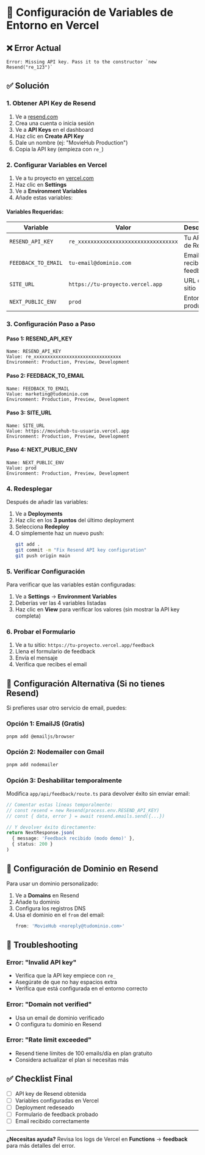 # 🚀 Configuración de Variables de Entorno en Vercel

## ❌ Error Actual
```
Error: Missing API key. Pass it to the constructor `new Resend("re_123")`
```

## ✅ Solución

### 1. **Obtener API Key de Resend**

1. Ve a [resend.com](https://resend.com)
2. Crea una cuenta o inicia sesión
3. Ve a **API Keys** en el dashboard
4. Haz clic en **Create API Key**
5. Dale un nombre (ej: "MovieHub Production")
6. Copia la API key (empieza con `re_`)

### 2. **Configurar Variables en Vercel**

1. Ve a tu proyecto en [vercel.com](https://vercel.com)
2. Haz clic en **Settings**
3. Ve a **Environment Variables**
4. Añade estas variables:

#### **Variables Requeridas:**

| Variable | Valor | Descripción |
|----------|-------|-------------|
| `RESEND_API_KEY` | `re_xxxxxxxxxxxxxxxxxxxxxxxxxxxxxxxx` | Tu API key de Resend |
| `FEEDBACK_TO_EMAIL` | `tu-email@dominio.com` | Email donde recibir feedback |
| `SITE_URL` | `https://tu-proyecto.vercel.app` | URL de tu sitio |
| `NEXT_PUBLIC_ENV` | `prod` | Entorno de producción |

### 3. **Configuración Paso a Paso**

#### **Paso 1: RESEND_API_KEY**
```
Name: RESEND_API_KEY
Value: re_xxxxxxxxxxxxxxxxxxxxxxxxxxxxxxxx
Environment: Production, Preview, Development
```

#### **Paso 2: FEEDBACK_TO_EMAIL**
```
Name: FEEDBACK_TO_EMAIL
Value: marketing@tudominio.com
Environment: Production, Preview, Development
```

#### **Paso 3: SITE_URL**
```
Name: SITE_URL
Value: https://moviehub-tu-usuario.vercel.app
Environment: Production, Preview, Development
```

#### **Paso 4: NEXT_PUBLIC_ENV**
```
Name: NEXT_PUBLIC_ENV
Value: prod
Environment: Production, Preview, Development
```

### 4. **Redesplegar**

Después de añadir las variables:

1. Ve a **Deployments**
2. Haz clic en los **3 puntos** del último deployment
3. Selecciona **Redeploy**
4. O simplemente haz un nuevo push:
   ```bash
   git add .
   git commit -m "Fix Resend API key configuration"
   git push origin main
   ```

### 5. **Verificar Configuración**

Para verificar que las variables están configuradas:

1. Ve a **Settings** → **Environment Variables**
2. Deberías ver las 4 variables listadas
3. Haz clic en **View** para verificar los valores (sin mostrar la API key completa)

### 6. **Probar el Formulario**

1. Ve a tu sitio: `https://tu-proyecto.vercel.app/feedback`
2. Llena el formulario de feedback
3. Envía el mensaje
4. Verifica que recibes el email

## 🔧 Configuración Alternativa (Si no tienes Resend)

Si prefieres usar otro servicio de email, puedes:

### **Opción 1: EmailJS (Gratis)**
```bash
pnpm add @emailjs/browser
```

### **Opción 2: Nodemailer con Gmail**
```bash
pnpm add nodemailer
```

### **Opción 3: Deshabilitar temporalmente**
Modifica `app/api/feedback/route.ts` para devolver éxito sin enviar email:

```typescript
// Comentar estas líneas temporalmente:
// const resend = new Resend(process.env.RESEND_API_KEY)
// const { data, error } = await resend.emails.send({...})

// Y devolver éxito directamente:
return NextResponse.json(
  { message: 'Feedback recibido (modo demo)' },
  { status: 200 }
)
```

## 📧 Configuración de Dominio en Resend

Para usar un dominio personalizado:

1. Ve a **Domains** en Resend
2. Añade tu dominio
3. Configura los registros DNS
4. Usa el dominio en el `from` del email:
   ```typescript
   from: 'MovieHub <noreply@tudominio.com>'
   ```

## 🚨 Troubleshooting

### **Error: "Invalid API key"**
- Verifica que la API key empiece con `re_`
- Asegúrate de que no hay espacios extra
- Verifica que está configurada en el entorno correcto

### **Error: "Domain not verified"**
- Usa un email de dominio verificado
- O configura tu dominio en Resend

### **Error: "Rate limit exceeded"**
- Resend tiene límites de 100 emails/día en plan gratuito
- Considera actualizar el plan si necesitas más

## ✅ Checklist Final

- [ ] API key de Resend obtenida
- [ ] Variables configuradas en Vercel
- [ ] Deployment redeseado
- [ ] Formulario de feedback probado
- [ ] Email recibido correctamente

---

**¿Necesitas ayuda?** Revisa los logs de Vercel en **Functions** → **feedback** para más detalles del error.
